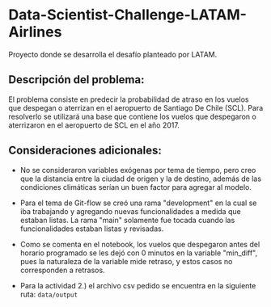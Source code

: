 # Data-Scientist-Challenge-LATAM-Airlines
Proyecto donde se desarrolla el desafío planteado por LATAM.

## Descripción del problema: 
El problema consiste en predecir la probabilidad de atraso en los vuelos que despegan o aterrizan en el aeropuerto de Santiago De Chile (SCL). Para resolverlo se utilizará una base que contiene los vuelos que despegaron o aterrizaron en el aeropuerto de SCL en el año 2017.

## Consideraciones adicionales:
- No se consideraron variables exógenas por tema de tiempo, pero creo que la distancia entre la ciudad de origen y la de destino, además de las condiciones climáticas serían un buen factor para agregar al modelo.

- Para el tema de Git-flow se creó una rama "development" en la cual se iba trabajando y agregando nuevas funcionalidades a medida que estaban listas. La rama "main" solamente fue tocada cuando las funcionalidades estaban listas y revisadas.

- Como se comenta en el notebook, los vuelos que despegaron antes del horario programado se les dejó con 0 minutos en la variable "min_diff", pues la naturaleza de la variable mide retraso, y estos casos no corresponden a retrasos.

- Para la actividad 2.) el archivo csv pedido se encuentra en la siguiente ruta: `data/output`
